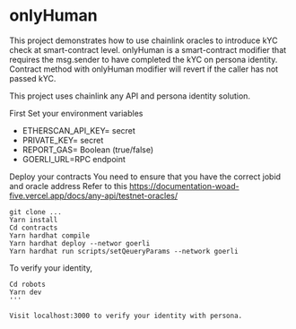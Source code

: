 # onlyHuman 

This project demonstrates  how to use chainlink oracles to introduce kYC check at smart-contract level. 
onlyHuman is a smart-contract modifier that requires the msg.sender to have completed the kYC on persona identity.
Contract method with onlyHuman modifier will revert if the caller has not passed kYC.

This project uses chainlink any API and persona identity solution.

First
Set your environment variables
- ETHERSCAN_API_KEY= secret
- PRIVATE_KEY= secret
- REPORT_GAS= Boolean (true/false)
- GOERLI_URL=RPC endpoint 

Deploy your contracts
You need to ensure that you have the correct jobid and oracle address
Refer to this https://documentation-woad-five.vercel.app/docs/any-api/testnet-oracles/

```shell
git clone ...
Yarn install
Cd contracts
Yarn hardhat compile
Yarn hardhat deploy --networ goerli
Yarn hardhat run scripts/setQeueryParams --network goerli 
```
To verify your identity,
```shell
Cd robots
Yarn dev
'''

Visit localhost:3000 to verify your identity with persona.
